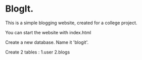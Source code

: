 # BlogIt.
This is a simple blogging website, created for a college project.


You can start the website with index.html

Create a new database. Name it 'blogit'.

Create 2 tables :
1.user 2.blogs
